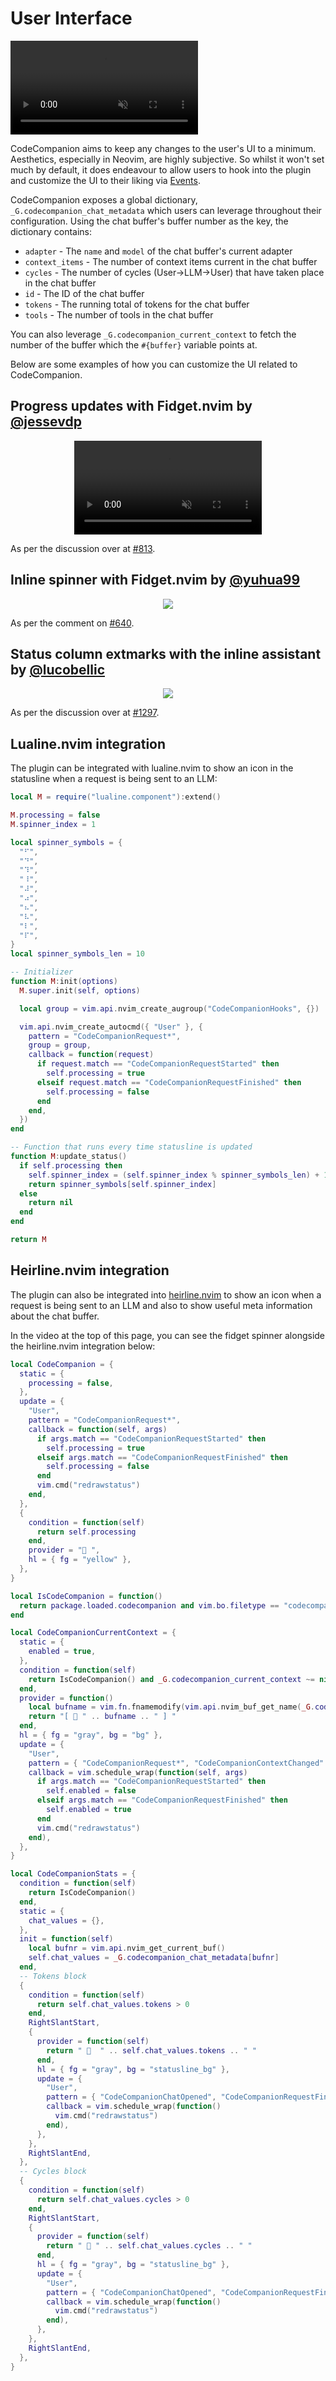 # User Interface

<p>
  <video muted controls loop src="https://github.com/user-attachments/assets/a37180a0-0f1b-4ffb-8fae-44669e9d3df7"></video>
</p>

CodeCompanion aims to keep any changes to the user's UI to a minimum. Aesthetics, especially in Neovim, are highly subjective. So whilst it won't set much by default, it does endeavour to allow users to hook into the plugin and customize the UI to their liking via [Events](events).

CodeCompanion exposes a global dictionary, `_G.codecompanion_chat_metadata` which users can leverage throughout their configuration. Using the chat buffer's buffer number as the key, the dictionary contains:

- `adapter` - The `name` and `model` of the chat buffer's current adapter
- `context_items` - The number of context items current in the chat buffer
- `cycles` - The number of cycles (User->LLM->User) that have taken place in the chat buffer
- `id` - The ID of the chat buffer
- `tokens` - The running total of tokens for the chat buffer
- `tools` - The number of tools in the chat buffer

You can also leverage `_G.codecompanion_current_context` to fetch the number of the buffer which the `#{buffer}` variable points at.

Below are some examples of how you can customize the UI related to CodeCompanion.

## Progress updates with Fidget.nvim by [@jessevdp](https://github.com/jessevdp)

<p align="center">
<video controls muted src="https://github.com/user-attachments/assets/f1419889-7b62-46f2-ba73-98327a1b378b"></video>
</p>

As per the discussion over at [#813](https://github.com/olimorris/codecompanion.nvim/discussions/813).

## Inline spinner with Fidget.nvim by [@yuhua99](https://github.com/yuhua99)

<p align="center">
<img src="https://github.com/user-attachments/assets/aafb706f-b04f-42e6-b58e-ad30366ee532" />
</p>

As per the comment on [#640](https://github.com/olimorris/codecompanion.nvim/discussions/640#discussioncomment-12866279).

## Status column extmarks with the inline assistant by [@lucobellic](https://github.com/lucobellic)

<p align="center">
  <img src="https://github.com/user-attachments/assets/1daa7409-414e-4f4c-91fe-cd9c3ed0640e" />
</p>

As per the discussion over at [#1297](https://github.com/olimorris/codecompanion.nvim/discussions/1297).

## Lualine.nvim integration

The plugin can be integrated with lualine.nvim to show an icon in the statusline when a request is being sent to an LLM:

```lua
local M = require("lualine.component"):extend()

M.processing = false
M.spinner_index = 1

local spinner_symbols = {
  "⠋",
  "⠙",
  "⠹",
  "⠸",
  "⠼",
  "⠴",
  "⠦",
  "⠧",
  "⠇",
  "⠏",
}
local spinner_symbols_len = 10

-- Initializer
function M:init(options)
  M.super.init(self, options)

  local group = vim.api.nvim_create_augroup("CodeCompanionHooks", {})

  vim.api.nvim_create_autocmd({ "User" }, {
    pattern = "CodeCompanionRequest*",
    group = group,
    callback = function(request)
      if request.match == "CodeCompanionRequestStarted" then
        self.processing = true
      elseif request.match == "CodeCompanionRequestFinished" then
        self.processing = false
      end
    end,
  })
end

-- Function that runs every time statusline is updated
function M:update_status()
  if self.processing then
    self.spinner_index = (self.spinner_index % spinner_symbols_len) + 1
    return spinner_symbols[self.spinner_index]
  else
    return nil
  end
end

return M
```

## Heirline.nvim integration

The plugin can also be integrated into [heirline.nvim](https://github.com/rebelot/heirline.nvim) to show an icon when a request is being sent to an LLM and also to show useful meta information about the chat buffer.

In the video at the top of this page, you can see the fidget spinner alongside the heirline.nvim integration below:

```lua
local CodeCompanion = {
  static = {
    processing = false,
  },
  update = {
    "User",
    pattern = "CodeCompanionRequest*",
    callback = function(self, args)
      if args.match == "CodeCompanionRequestStarted" then
        self.processing = true
      elseif args.match == "CodeCompanionRequestFinished" then
        self.processing = false
      end
      vim.cmd("redrawstatus")
    end,
  },
  {
    condition = function(self)
      return self.processing
    end,
    provider = " ",
    hl = { fg = "yellow" },
  },
}

local IsCodeCompanion = function()
  return package.loaded.codecompanion and vim.bo.filetype == "codecompanion"
end

local CodeCompanionCurrentContext = {
  static = {
    enabled = true,
  },
  condition = function(self)
    return IsCodeCompanion() and _G.codecompanion_current_context ~= nil and self.enabled
  end,
  provider = function()
    local bufname = vim.fn.fnamemodify(vim.api.nvim_buf_get_name(_G.codecompanion_current_context), ":t")
    return "[  " .. bufname .. " ] "
  end,
  hl = { fg = "gray", bg = "bg" },
  update = {
    "User",
    pattern = { "CodeCompanionRequest*", "CodeCompanionContextChanged" },
    callback = vim.schedule_wrap(function(self, args)
      if args.match == "CodeCompanionRequestStarted" then
        self.enabled = false
      elseif args.match == "CodeCompanionRequestFinished" then
        self.enabled = true
      end
      vim.cmd("redrawstatus")
    end),
  },
}

local CodeCompanionStats = {
  condition = function(self)
    return IsCodeCompanion()
  end,
  static = {
    chat_values = {},
  },
  init = function(self)
    local bufnr = vim.api.nvim_get_current_buf()
    self.chat_values = _G.codecompanion_chat_metadata[bufnr]
  end,
  -- Tokens block
  {
    condition = function(self)
      return self.chat_values.tokens > 0
    end,
    RightSlantStart,
    {
      provider = function(self)
        return "   " .. self.chat_values.tokens .. " "
      end,
      hl = { fg = "gray", bg = "statusline_bg" },
      update = {
        "User",
        pattern = { "CodeCompanionChatOpened", "CodeCompanionRequestFinished" },
        callback = vim.schedule_wrap(function()
          vim.cmd("redrawstatus")
        end),
      },
    },
    RightSlantEnd,
  },
  -- Cycles block
  {
    condition = function(self)
      return self.chat_values.cycles > 0
    end,
    RightSlantStart,
    {
      provider = function(self)
        return "  " .. self.chat_values.cycles .. " "
      end,
      hl = { fg = "gray", bg = "statusline_bg" },
      update = {
        "User",
        pattern = { "CodeCompanionChatOpened", "CodeCompanionRequestFinished" },
        callback = vim.schedule_wrap(function()
          vim.cmd("redrawstatus")
        end),
      },
    },
    RightSlantEnd,
  },
}

```

